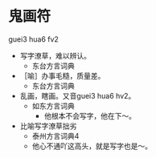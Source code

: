 # 鬼画符
guei3 hua6 fv2
+ 写字潦草，难以辨认。
  * 东台方言词典
+ ［喻］办事毛糙，质量差。
  * 东台方言词典
+ 乱画，瞎画。又音guei3 hua6 hv2。
  * 如东方言词典
    - 他根本不会写字，他在下～。
+ 比喻写字潦草拙劣
  * 泰州方言词典4
  - 他心不通吖这高头，就是写字也是～。
